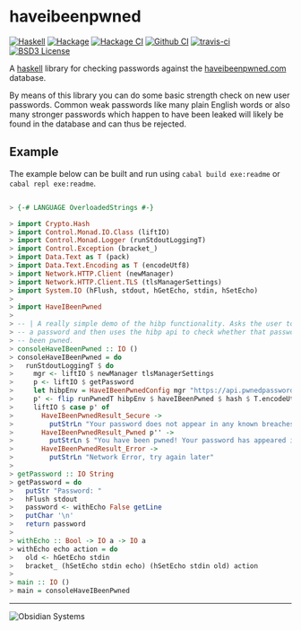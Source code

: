 haveibeenpwned
======================
[![Haskell](https://img.shields.io/badge/language-Haskell-orange.svg)](https://haskell.org) [![Hackage](https://img.shields.io/hackage/v/haveibeenpwned.svg)](https://hackage.haskell.org/package/haveibeenpwned) [![Hackage CI](https://matrix.hackage.haskell.org/api/v2/packages/haveibeenpwned/badge)](https://matrix.hackage.haskell.org/#/package/haveibeenpwned)   [![Github CI](https://github.com/obsidiansystems/haveibeenpwned/workflows/github-action/badge.svg)](https://github.com/obsidiansystems/haveibeenpwned/actions) [![travis-ci](https://api.travis-ci.org/obsidiansystems/haveibeenpwned.svg?branch=develop)](https://travis-ci.org/obsidiansystems/haveibeenpwned) [![BSD3 License](https://img.shields.io/badge/license-BSD3-blue.svg)](https://github.com/obsidiansystems/haveibeenpwned/blob/master/LICENSE)

A [haskell](https://haskell.org) library for checking passwords against the
[haveibeenpwned.com](https://haveibeenpwned.com) database.

By means of this library you can do some basic strength check on new user
passwords. Common weak passwords like many plain English words or also many
stronger passwords which happen to have been leaked will likely be found in the
database and can thus be rejected.

Example
-------

The example below can be built and run using `cabal build exe:readme` or `cabal
repl exe:readme`.

```haskell

> {-# LANGUAGE OverloadedStrings #-}

> import Crypto.Hash
> import Control.Monad.IO.Class (liftIO)
> import Control.Monad.Logger (runStdoutLoggingT)
> import Control.Exception (bracket_)
> import Data.Text as T (pack)
> import Data.Text.Encoding as T (encodeUtf8)
> import Network.HTTP.Client (newManager)
> import Network.HTTP.Client.TLS (tlsManagerSettings)
> import System.IO (hFlush, stdout, hGetEcho, stdin, hSetEcho)
>
> import HaveIBeenPwned
>
> -- | A really simple demo of the hibp functionality. Asks the user to enter
> -- a password and then uses the hibp api to check whether that password has
> -- been pwned.
> consoleHaveIBeenPwned :: IO ()
> consoleHaveIBeenPwned = do
>   runStdoutLoggingT $ do
>     mgr <- liftIO $ newManager tlsManagerSettings
>     p <- liftIO $ getPassword
>     let hibpEnv = HaveIBeenPwnedConfig mgr "https://api.pwnedpasswords.com/range"
>     p' <- flip runPwnedT hibpEnv $ haveIBeenPwned $ hash $ T.encodeUtf8 $ T.pack p
>     liftIO $ case p' of
>       HaveIBeenPwnedResult_Secure ->
>         putStrLn "Your password does not appear in any known breaches.  Practice good password hygene."
>       HaveIBeenPwnedResult_Pwned p'' ->
>         putStrLn $ "You have been pwned! Your password has appeared in breaches " ++ show p'' ++ " times."
>       HaveIBeenPwnedResult_Error ->
>         putStrLn "Network Error, try again later"
>
> getPassword :: IO String
> getPassword = do
>   putStr "Password: "
>   hFlush stdout
>   password <- withEcho False getLine
>   putChar '\n'
>   return password
>
> withEcho :: Bool -> IO a -> IO a
> withEcho echo action = do
>   old <- hGetEcho stdin
>   bracket_ (hSetEcho stdin echo) (hSetEcho stdin old) action
>
> main :: IO ()
> main = consoleHaveIBeenPwned

```

***
![Obsidian Systems](https://obsidian.systems/static/images/ObsidianSystemsLogo.svg)
